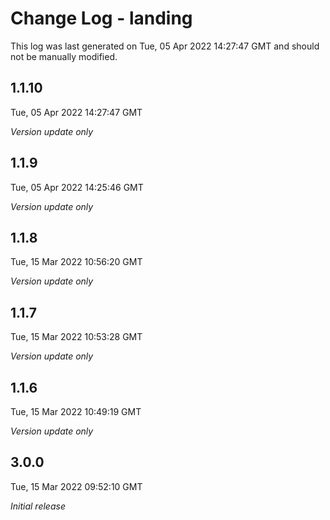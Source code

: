 # Change Log - landing

This log was last generated on Tue, 05 Apr 2022 14:27:47 GMT and should not be manually modified.

## 1.1.10
Tue, 05 Apr 2022 14:27:47 GMT

_Version update only_

## 1.1.9
Tue, 05 Apr 2022 14:25:46 GMT

_Version update only_

## 1.1.8
Tue, 15 Mar 2022 10:56:20 GMT

_Version update only_

## 1.1.7
Tue, 15 Mar 2022 10:53:28 GMT

_Version update only_

## 1.1.6
Tue, 15 Mar 2022 10:49:19 GMT

_Version update only_

## 3.0.0
Tue, 15 Mar 2022 09:52:10 GMT

_Initial release_

